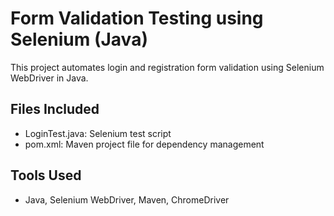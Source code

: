 # Form Validation Testing using Selenium (Java)

This project automates login and registration form validation using Selenium WebDriver in Java.

## Files Included
- LoginTest.java: Selenium test script
- pom.xml: Maven project file for dependency management

## Tools Used
- Java, Selenium WebDriver, Maven, ChromeDriver

